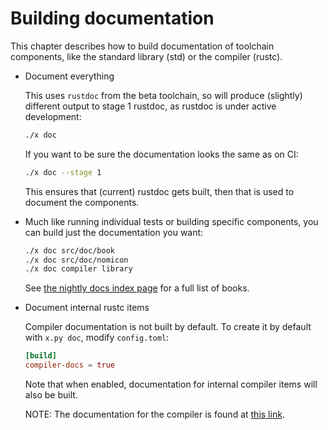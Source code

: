# Building documentation

This chapter describes how to build documentation of toolchain components,
like the standard library (std) or the compiler (rustc).

- Document everything

  This uses `rustdoc` from the beta toolchain,
  so will produce (slightly) different output to stage 1 rustdoc,
  as rustdoc is under active development:

  ```bash
  ./x doc
  ```

  If you want to be sure the documentation looks the same as on CI:

  ```bash
  ./x doc --stage 1
  ```

  This ensures that (current) rustdoc gets built,
  then that is used to document the components.

- Much like running individual tests or building specific components,
  you can build just the documentation you want:

  ```bash
  ./x doc src/doc/book
  ./x doc src/doc/nomicon
  ./x doc compiler library
  ```

  See [the nightly docs index page](https://doc.rust-lang.org/nightly/) for a full list of books.

- Document internal rustc items

  Compiler documentation is not built by default.
  To create it by default with `x.py doc`, modify `config.toml`:

  ```toml
  [build]
  compiler-docs = true
  ```

  Note that when enabled,
  documentation for internal compiler items will also be built.

  NOTE: The documentation for the compiler is found at [this link].

[this link]: https://doc.rust-lang.org/nightly/nightly-rustc/rustc_middle/
